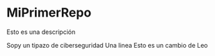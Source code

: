 # MiPrimerRepo

Esto es una descripción



Sopy un tipazo de ciberseguridad
Una linea
Esto es un cambio de Leo


